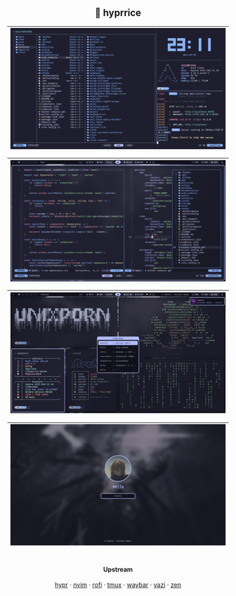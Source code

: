<div align="center">

## 🍚 hyprrice

| ![workflow](assets/workflow-0.png) |
| :--------------------------------: |

| ![workflow](assets/workflow-1.png) |
| :--------------------------------: |

| ![desktop](assets/desktop.png) |
| :----------------------------: |

| ![hyprlock](assets/hyprlock.png) |
| :------------------------------: |

#

#### Upstream

[hypr](https://github.com/sejjy/hypr) ·
[nvim](https://github.com/sejjy/nvim) ·
[rofi](https://github.com/sejjy/rofi) ·
[tmux](https://github.com/sejjy/tmux) ·
[waybar](https://github.com/sejjy/mechabar) ·
[yazi](https://github.com/sejjy/yazi) ·
[zen](https://github.com/sejjy/zenplified)

</div>

